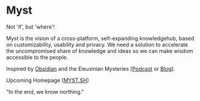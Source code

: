 # Myst

Not 'if', but 'where'!

Myst is the vision of a cross-platform, self-expanding knowledgehub, based on customizability, usability and privacy.
We need a solution to accelerate the uncompromised share of knowledge and ideas so we can make wisdom accessible to the people.

Inspired by [Obsidian](https://obsidian.md) and the Eleusinian Mysteries [[Podcast](https://open.spotify.com/episode/0FwCgmkG2Cfb36etijDIho?si=0b49fe3d09244bd4) or [Blog](https://en.wikipedia.org/wiki/Eleusinian_Mysteries)].

Upcoming Homepage ([MYST.SH](https://myst.sh))

"In the end, we know northing."
